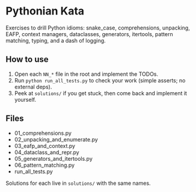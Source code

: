 
# Pythonian Kata
Exercises to drill Python idioms: snake_case, comprehensions, unpacking, EAFP, context managers,
dataclasses, generators, itertools, pattern matching, typing, and a dash of logging.

## How to use
1) Open each `NN_*` file in the root and implement the TODOs.
2) Run `python run_all_tests.py` to check your work (simple asserts; no external deps).
3) Peek at `solutions/` if you get stuck, then come back and implement it yourself.

## Files
- 01_comprehensions.py
- 02_unpacking_and_enumerate.py
- 03_eafp_and_context.py
- 04_dataclass_and_repr.py
- 05_generators_and_itertools.py
- 06_pattern_matching.py
- run_all_tests.py

Solutions for each live in `solutions/` with the same names.

